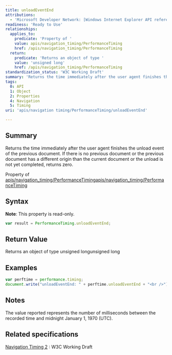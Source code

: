 ```yaml
---
title: unloadEventEnd
attributions:
  - 'Microsoft Developer Network: [Windows Internet Explorer API reference Article](http://msdn.microsoft.com/en-us/library/ie/hh828809%28v=vs.85%29.aspx)'
readiness: 'Ready to Use'
relationships:
  applies_to:
    predicate: 'Property of '
    value: apis/navigation_timing/PerformanceTiming
    href: /apis/navigation_timing/PerformanceTiming
  return:
    predicate: 'Returns an object of type '
    value: 'unsigned long'
    href: /apis/navigation_timing/PerformanceTiming
standardization_status: 'W3C Working Draft'
summary: 'Returns the time immediately after the user agent finishes the unload event of the previous document. If there is no previous document or the previous document has a different origin than the current document or the unload is not yet completed, returns zero.'
tags:
  0: API
  1: Object
  2: Properties
  4: Navigation
  5: Timing
uri: 'apis/navigation timing/PerformanceTiming/unloadEventEnd'

---
```

## Summary

Returns the time immediately after the user agent finishes the unload event of the previous document. If there is no previous document or the previous document has a different origin than the current document or the unload is not yet completed, returns zero.

Property of [apis/navigation\_timing/PerformanceTiming](/apis/navigation_timing/PerformanceTiming)[apis/navigation\_timing/PerformanceTiming](/apis/navigation_timing/PerformanceTiming)

## Syntax

**Note**: This property is read-only.

``` js
var result = PerformanceTiming.unloadEventEnd;
```

## Return Value

Returns an object of type unsigned longunsigned long

## Examples

``` js
var perftime = performance.timing;
document.write("unloadEventEnd: " + perftime.unloadEventEnd + "<br />");
```

## Notes

The value reported represents the number of milliseconds between the recorded time and midnight January 1, 1970 (UTC).

## Related specifications

[Navigation Timing 2](http://www.w3.org/TR/navigation-timing-2/)
:   W3C Working Draft
